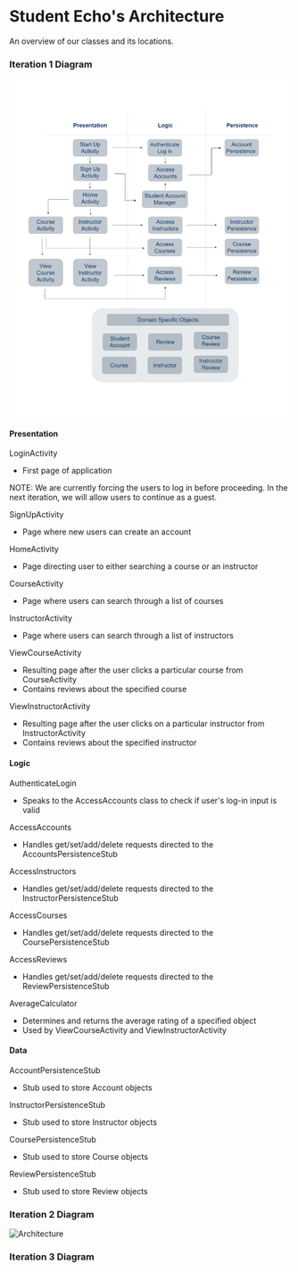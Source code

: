 # Student Echo's Architecture

An overview of our classes and its locations.

### Iteration 1 Diagram

![Architecture](Iteration%201/Architecture1.png)

#### Presentation

LoginActivity
* First page of application 

NOTE: We are currently forcing the users to log in before proceeding. In the next iteration, we will allow users to continue as a guest.

SignUpActivity
* Page where new users can create an account 

HomeActivity
* Page directing user to either searching a course or an instructor

CourseActivity
* Page where users can search through a list of courses

InstructorActivity
* Page where users can search through a list of instructors

ViewCourseActivity
* Resulting page after the user clicks a particular course from CourseActivity
* Contains reviews about the specified course

ViewInstructorActivity
* Resulting page after the user clicks on a particular instructor from InstructorActivity
* Contains reviews about the specified instructor

#### Logic

AuthenticateLogin
* Speaks to the AccessAccounts class to check if user's log-in input is valid 

AccessAccounts
* Handles get/set/add/delete requests directed to the AccountsPersistenceStub 

AccessInstructors
* Handles get/set/add/delete requests directed to the InstructorPersistenceStub

AccessCourses
* Handles get/set/add/delete requests directed to the CoursePersistenceStub

AccessReviews
* Handles get/set/add/delete requests directed to the ReviewPersistenceStub

AverageCalculator
* Determines and returns the average rating of a specified object 
* Used by ViewCourseActivity and ViewInstructorActivity

#### Data

AccountPersistenceStub
* Stub used to store Account objects

InstructorPersistenceStub
* Stub used to store Instructor objects

CoursePersistenceStub
* Stub used to store Course objects

ReviewPersistenceStub
* Stub used to store Review objects

### Iteration 2 Diagram

![Architecture](https://code.cs.umanitoba.ca/comp3350-winter2024/KeyValuePairs-a02-8/-/blob/main/docs/Iteration%202/Architecture2.png?ref_type=heads)

### Iteration 3 Diagram